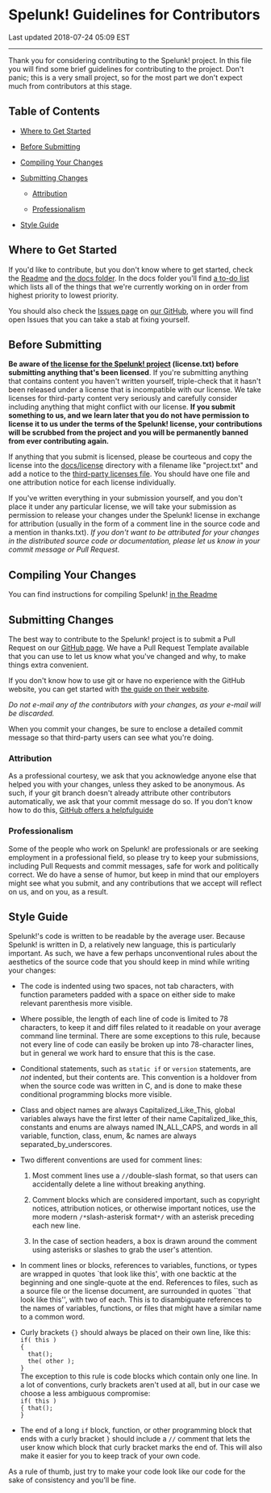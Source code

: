 Spelunk! Guidelines for Contributors
====================================

Last updated 2018-07-24 05:09 EST

---

Thank you for considering contributing to the Spelunk! project.  In this file
you will find some brief guidelines for contributing to the project.  Don't
panic; this is a very small project, so for the most part we don't expect much
from contributors at this stage.

## Table of Contents

* [Where to Get Started](#where-to-get-started)

* [Before Submitting](#before-submitting)

* [Compiling Your Changes](#compiling-your-changes)

* [Submitting Changes](#submitting-changes)

  * [Attribution](#attribution)

  * [Professionalism](#professionalism)

* [Style Guide](#style-guide)

## Where to Get Started

If you'd like to contribute, but you don't know where to get started, check
the [Readme](../README.MD) and [the docs folder](../docs).  In the docs
folder you'll find [a to-do list](../docs/to-do.txt)
which lists all of the things that we're currently working on in order from
highest priority to lowest priority.

You should also check the
[Issues page](https://github.com/swashdev/Spelunk/issues) on
[our GitHub](https://github.com/swashdev/Spelunk), where you will find open
Issues that you can take a stab at fixing yourself.

## Before Submitting

**Be aware of [the license for the Spelunk! project](../license.txt)
(license.txt) before submitting anything that's been licensed**.  If you're
submitting anything that contains content you haven't written yourself,
triple-check that it hasn't been released under a license that is incompatible
with our license.  We take licenses for third-party content very seriously and
carefully consider including anything that might conflict with our license.
**If you submit something to us, and we learn later that you do not have
permission to license it to us under the terms of the Spelunk! license, your
contributions will be scrubbed from the project and you will be permanently
banned from ever contributing again.**

If anything that you submit is licensed, please be courteous and copy the
license into the [docs/license](../docs/license) directory with a filename
like "project.txt" and add a notice to the [third-party licenses
file](../3rdparty.txt).  You should have one file and one attribution notice
for each license individually.

If you've written everything in your submission yourself, and you don't place
it under any particular license, we will take your submission as permission to
release your changes under the Spelunk! license in exchange for attribution
(usually in the form of a comment line in the source code and a mention in
thanks.txt).  _If you don't want to be attributed for your changes in the
distributed source code or documentation, please let us know in your commit
message or Pull Request._

## Compiling Your Changes

You can find instructions for compiling Spelunk!
[in the Readme](../README.MD#Compiling)

## Submitting Changes

The best way to contribute to the Spelunk! project is to submit a Pull Request
on our [GitHub page](https://github.com/swashdev/Spelunk/).  We have a Pull
Request Template available that you can use to let us know what you've
changed and why, to make things extra convenient.

If you don't know how to use git or have no experience with the GitHub
website, you can get started with
[the guide on their
website](https://guides.github.com/activities/hello-world/).

_Do not e-mail any of the contributors with your changes, as your e-mail will
be discarded._

When you commit your changes, be sure to enclose a detailed commit message so
that third-party users can see what you're doing.

### Attribution

As a professional courtesy, we ask that you acknowledge anyone else that
helped you with your changes, unless they asked to be anonymous.  As such, if
your git branch doesn't already attribute other contributors automatically, we
ask that your commit message do so.  If you don't know how to do this,
[GitHub offers a helpfulguide](https://help.github.com/articles/creating-a-commit-with-multiple-authors/)

### Professionalism

Some of the people who work on Spelunk! are professionals or are seeking
employment in a professional field, so please try to keep your submissions,
including Pull Requests and commit messages, safe for work and politically
correct.  We do have a sense of humor, but keep in mind that our employers
might see what you submit, and any contributions that we accept will reflect
on us, and on you, as a result.

## Style Guide

Spelunk!'s code is written to be readable by the average user.  Because
Spelunk! is written in D, a relatively new language, this is particularly
important.  As such, we have a few perhaps unconventional rules about the
aesthetics of the source code that you should keep in mind while writing your
changes:

* The code is indented using two spaces, not tab characters, with function
parameters padded with a space on either side to make relevant parenthesis
more visible.

* Where possible, the length of each line of code is limited to 78 characters,
to keep it and diff files related to it readable on your average command
line terminal.  There are some exceptions to this rule, because not every
line of code can easily be broken up into 78-character lines, but in general
we work hard to ensure that this is the case.

* Conditional statements, such as `static if` or `version` statements, are
_not_ indented, but their contents are.  This convention is a holdover from
when the source code was written in C, and is done to make these conditional
programming blocks more visible.

* Class and object names are always Capitalized\_Like\_This, global variables
always have the first letter of their name Capitalized\_like\_this, constants
and enums are always named IN\_ALL\_CAPS, and words in all variable, function,
class, enum, &c names are always separated\_by\_underscores.

* Two different conventions are used for comment lines:

  1. Most comment lines use a ``//``double-slash format, so that users can
accidentally delete a line without breaking anything.

  2. Comment blocks which are considered important, such as copyright notices,
attribution notices, or otherwise important notices, use the more modern
``/*``slash-asterisk format``*/`` with an asterisk preceding each new line.

  3. In the case of section headers, a box is drawn around the comment using
asterisks or slashes to grab the user's attention.

* In comment lines or blocks, references to variables, functions, or types are
wrapped in quotes \`that look like this', with one backtic at the beginning
and one single-quote at the end.  References to files, such as a source file
or the license document, are surrounded in quotes \`\`that look like this'',
with two of each.  This is to disambiguate references to the names of
variables, functions, or files that might have a similar name to a common
word.

* Curly brackets ``{}`` should always be placed on their own line, like this:  
``if( this )``  
``{``  
``  that();``  
``  the( other );``  
``}``  
The exception to this rule is code blocks which contain only one line.  In a
lot of conventions, curly brackets aren't used at all, but in our case we
choose a less ambiguous compromise:  
``if( this )``  
``{ that();``  
``}``

* The end of a long ``if`` block, function, or other programming block that
ends with a curly bracket ``}`` should include a ``//`` comment that lets the
user know which block that curly bracket marks the end of.  This will also
make it easier for you to keep track of your own code.

As a rule of thumb, just try to make your code look like our code for the sake
of consistency and you'll be fine.
